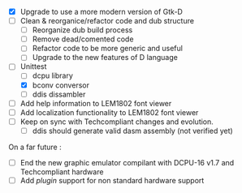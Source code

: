 - [x] Upgrade to use a more modern version of Gtk-D
- [ ] Clean & reorganice/refactor code and dub structure
  - [ ] Reorganize dub build process
  - [ ] Remove dead/comented code
  - [ ] Refactor code to be more generic and useful
  - [ ] Upgrade to the new features of D language
- [ ] Unittest
  - [ ] dcpu library
  - [x] bconv conversor
  - [ ] ddis dissambler
- [ ] Add help information to LEM1802 font viewer
- [ ] Add localization functionality to LEM1802 font viewer
- [ ] Keep on sync with Techcompliant changes and evolution.
  - [ ] ddis should generate valid dasm assembly (not verified yet)

On a far future :
- [ ] End the new graphic emulator compilant with DCPU-16 v1.7 and Techcompliant hardware
- [ ] Add *plugin* support for non standard hardware support
